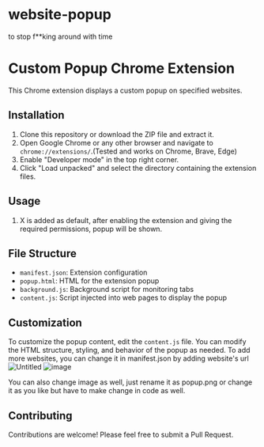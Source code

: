 # website-popup
to stop f**king around with time
# Custom Popup Chrome Extension

This Chrome extension displays a custom popup on specified websites.

## Installation

1. Clone this repository or download the ZIP file and extract it.
2. Open Google Chrome or any other browser and navigate to `chrome://extensions/`.(Tested and works on Chrome, Brave, Edge)
3. Enable "Developer mode" in the top right corner.
4. Click "Load unpacked" and select the directory containing the extension files.

## Usage

1. X is added as default, after enabling the extension and giving the required permissions, popup will be shown.

## File Structure

- `manifest.json`: Extension configuration
- `popup.html`: HTML for the extension popup
- `background.js`: Background script for monitoring tabs
- `content.js`: Script injected into web pages to display the popup

## Customization

To customize the popup content, edit the `content.js` file. You can modify the HTML structure, styling, and behavior of the popup as needed.
To add more websites, you can change it in manifest.json by adding website's url![Untitled](https://github.com/blitzboah/website-popup/assets/146631108/59b92149-c734-4eea-8e3e-5a9b9e3986be)
![image](https://github.com/blitzboah/website-popup/assets/146631108/5a6474ef-d80d-4cf8-b10b-5a1b600be189)

You can also change image as well, just rename it as popup.png or change it as you like but have to make change in code as well.
 

## Contributing

Contributions are welcome! Please feel free to submit a Pull Request.
